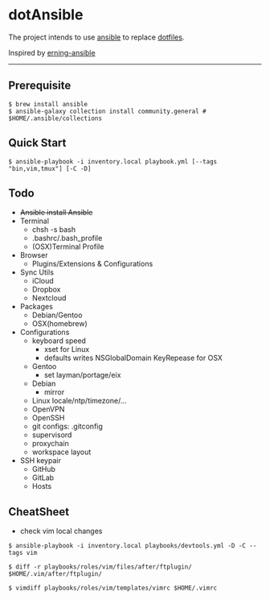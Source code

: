 dotAnsible
==============

The project intends to use [ansible](https://github.com/ansible/ansible) to replace [dotfiles](../../../dotfiles).

Inspired by [erning-ansible](https://github.com/erning/erning-ansible)

--------------

## Prerequisite

```
$ brew install ansible
$ ansible-galaxy collection install community.general # $HOME/.ansible/collections
```

## Quick Start

```
$ ansible-playbook -i inventory.local playbook.yml [--tags "bin,vim,tmux"] [-C -D]
```

## Todo

+ ~~Ansible install Ansible~~
+ Terminal
    + chsh -s bash
    + .bashrc/.bash_profile
    + (OSX)Terminal Profile
+ Browser
    + Plugins/Extensions & Configurations
+ Sync Utils
    + iCloud
    + Dropbox
    + Nextcloud
+ Packages
    + Debian/Gentoo
    + OSX(homebrew)
+ Configurations
    + keyboard speed
        + xset for Linux
        + defaults writes NSGlobalDomain KeyRepease for OSX
    + Gentoo
        + set layman/portage/eix
    + Debian
        + mirror
    + Linux locale/ntp/timezone/...
    + OpenVPN
    + OpenSSH
    + git configs: .gitconfig
    + supervisord
    + proxychain
    + workspace layout
+ SSH keypair
    + GitHub
    + GitLab
    + Hosts

## CheatSheet

+ check vim local changes

```
$ ansible-playbook -i inventory.local playbooks/devtools.yml -D -C --tags vim

$ diff -r playbooks/roles/vim/files/after/ftplugin/ $HOME/.vim/after/ftplugin/

$ vimdiff playbooks/roles/vim/templates/vimrc $HOME/.vimrc
```
